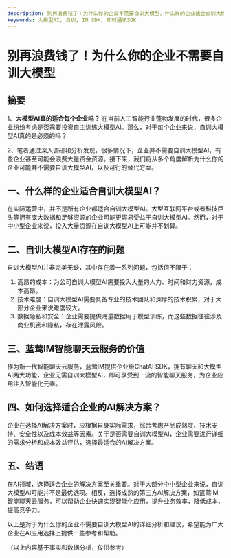 ```yaml
---
description: 别再浪费钱了！为什么你的企业不需要自训大模型，什么样的企业适合自训大模型AI，自训大模型AI存在的问题，如何选择适合企业的AI解决方案
keywords: 大模型AI, 自训, IM SDK, 即时通讯SDK
---
```

# 别再浪费钱了！为什么你的企业不需要自训大模型

## 摘要 

1、**大模型AI真的适合每个企业吗？**
   在当前人工智能行业蓬勃发展的时代，很多企业纷纷考虑是否需要投资自主训练大模型AI。那么，对于每个企业来说，自训大模型AI真的是必须的吗？

2、笔者通过深入调研和分析发现，很多情况下，企业并不需要自训大模型AI，有些企业甚至可能会浪费大量资金资源。接下来，我们将从多个角度解析为什么你的企业可能并不需要自训大模型AI，以及可行的替代方案。

## 一、**什么样的企业适合自训大模型AI？**

在实际运营中，并不是所有企业都适合自训大模型AI。大型互联网平台或者科技巨头等拥有庞大数据和足够资源的企业可能更容易受益于自训大模型AI。然而，对于中小型企业来说，投入大量资源在自训大模型AI上可能并不划算。

## 二、**自训大模型AI存在的问题**

自训大模型AI并非完美无缺，其中存在着一系列问题，包括但不限于：  
1. 高昂的成本：为公司自训大模型AI需要投入大量的人力、时间和财力资源，成本高昂。  
2. 技术难度：自训大模型AI需要具备专业的技术团队和深厚的技术积累，对于大部分企业来说难度较大。  
3. 数据隐私和安全：企业需要提供海量数据用于模型训练，而这些数据往往涉及商业机密和隐私，存在泄露风险。

## 三、**蓝莺IM智能聊天云服务的价值**

作为新一代智能聊天云服务，蓝莺IM提供企业级ChatAI SDK，拥有聊天和大模型AI两大功能，企业无需自训大模型AI，即可享受到一流的智能聊天服务，为企业应用注入智能化元素。

## 四、**如何选择适合企业的AI解决方案？**
企业在选择AI解决方案时，应根据自身实际需求，综合考虑产品成熟度、技术支持、安全性以及成本效益等因素。关于是否需要自训大模型AI，企业需要进行详细的需求分析和成本效益评估，选择最适合的AI解决方案。

## 五、**结语**

在AI领域，选择适合企业的解决方案至关重要。对于大部分中小型企业来说，自训大模型AI可能并不是最优选项。相反，选择成熟的第三方AI解决方案，如蓝莺IM智能聊天云服务，可以帮助企业快速实现智能化应用，提升业务效率，降低成本，提高竞争力。

以上是对于为什么你的企业不需要自训大模型AI的详细分析和建议，希望能为广大企业在AI应用选择上提供一些参考和帮助。

（以上内容基于事实和数据分析，仅供参考）